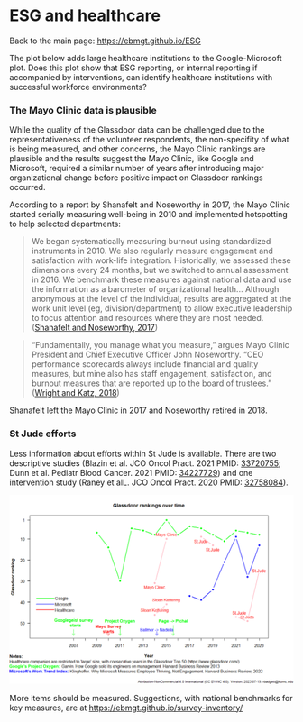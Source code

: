# ESG and healthcare

Back to the main page: https://ebmgt.github.io/ESG

The plot below adds large healthcare institutions to the Google-Microsoft plot. Does this plot show that ESG reporting, or internal reporting if accompanied by interventions, can identify healthcare institutions with successful workforce environments?

### The Mayo Clinic data is plausible
While the quality of the Glassdoor data can be challenged due to the representativeness of the volunteer respondents, the non-specifity of what is being measured, and other concerns, the Mayo Clinic rankings are plausible and the results suggest the Mayo Clinic, like Google and Microsoft, required a similar number of years after introducing major organizational change before positive impact on Glassdoor rankings occurred.

According to a report by Shanafelt and Noseworthy in 2017, the Mayo Clinic started serially measuring well-being in 2010 and implemented hotspotting to help selected departments:
> We began systematically measuring burnout using standardized instruments in 2010. We also regularly measure engagement and satisfaction with work-life integration.
> Historically, we assessed these dimensions every 24 months, but we switched to annual assessment in 2016.
> We benchmark these measures against national data and use the information as a barometer of organizational health...
> Although anonymous at the level of the individual, results are aggregated at the work unit level (eg, division/department) to allow executive leadership to focus attention and resources where they are most needed.
 ([Shanafelt and Noseworthy, 2017](https://pubmed.gov/27871627))

> “Fundamentally, you manage what you measure,” argues Mayo Clinic President and Chief Executive Officer John Noseworthy. “CEO performance scorecards always include financial and quality measures, but mine also has staff engagement, satisfaction, and burnout measures that are reported up to the board of trustees.”
([Wright and Katz, 2018](https://pubmed.gov/29365301))

Shanafelt left the Mayo Clinic in 2017 and Noseworthy retired in 2018.

### St Jude efforts
Less information about efforts within St Jude is available. There are two descriptive studies (Blazin et al. JCO Oncol Pract. 2021 PMID: [33720755](HTTP://pubmed.gov/33720755); Dunn et al. Pediatr Blood Cancer. 2021 PMID: [34227729](HTTP://pubmed.gov/34227729)) and one intervention study (Raney et alL. JCO Oncol Pract. 2020 PMID: [32758084](HTTP://pubmed.gov/32758084)).

  ![Glassdoor](https://github.com/ebmgt/ESG/blob/main/files/Plot-Glassdoor-no_healthcare-2023-07-19.png)

More items should be measured. Suggestions, with national benchmarks for key measures, are at https://ebmgt.github.io/survey-inventory/
